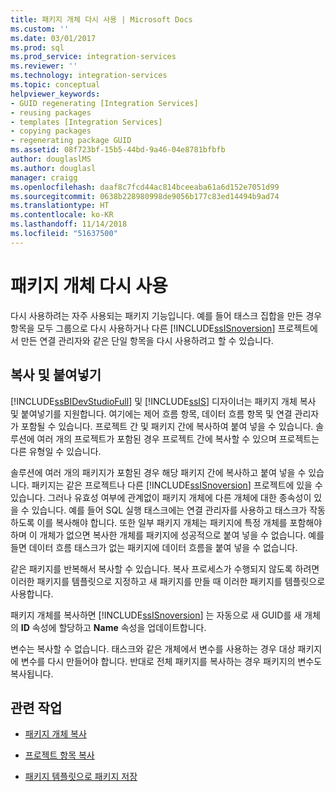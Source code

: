 ```yaml
---
title: 패키지 개체 다시 사용 | Microsoft Docs
ms.custom: ''
ms.date: 03/01/2017
ms.prod: sql
ms.prod_service: integration-services
ms.reviewer: ''
ms.technology: integration-services
ms.topic: conceptual
helpviewer_keywords:
- GUID regenerating [Integration Services]
- reusing packages
- templates [Integration Services]
- copying packages
- regenerating package GUID
ms.assetid: 08f723bf-15b5-44bd-9a46-04e8781bfbfb
author: douglaslMS
ms.author: douglasl
manager: craigg
ms.openlocfilehash: daaf8c7fcd44ac814bceeaba61a6d152e7051d99
ms.sourcegitcommit: 0638b228980998de9056b177c83ed14494b9ad74
ms.translationtype: HT
ms.contentlocale: ko-KR
ms.lasthandoff: 11/14/2018
ms.locfileid: "51637500"
---
```

# <a name="reuse-of-package-objects"></a>패키지 개체 다시 사용
  다시 사용하려는 자주 사용되는 패키지 기능입니다. 예를 들어 태스크 집합을 만든 경우 항목을 모두 그룹으로 다시 사용하거나 다른 [!INCLUDE[ssISnoversion](../includes/ssisnoversion-md.md)] 프로젝트에서 만든 연결 관리자와 같은 단일 항목을 다시 사용하려고 할 수 있습니다.  
  
## <a name="copy-and-paste"></a>복사 및 붙여넣기  
 [!INCLUDE[ssBIDevStudioFull](../includes/ssbidevstudiofull-md.md)] 및 [!INCLUDE[ssIS](../includes/ssis-md.md)] 디자이너는 패키지 개체 복사 및 붙여넣기를 지원합니다. 여기에는 제어 흐름 항목, 데이터 흐름 항목 및 연결 관리자가 포함될 수 있습니다. 프로젝트 간 및 패키지 간에 복사하여 붙여 넣을 수 있습니다. 솔루션에 여러 개의 프로젝트가 포함된 경우 프로젝트 간에 복사할 수 있으며 프로젝트는 다른 유형일 수 있습니다.  
  
 솔루션에 여러 개의 패키지가 포함된 경우 해당 패키지 간에 복사하고 붙여 넣을 수 있습니다. 패키지는 같은 프로젝트나 다른 [!INCLUDE[ssISnoversion](../includes/ssisnoversion-md.md)] 프로젝트에 있을 수 있습니다. 그러나 유효성 여부에 관계없이 패키지 개체에 다른 개체에 대한 종속성이 있을 수 있습니다. 예를 들어 SQL 실행 태스크에는 연결 관리자를 사용하고 태스크가 작동하도록 이를 복사해야 합니다. 또한 일부 패키지 개체는 패키지에 특정 개체를 포함해야 하며 이 개체가 없으면 복사한 개체를 패키지에 성공적으로 붙여 넣을 수 없습니다. 예를 들면 데이터 흐름 태스크가 없는 패키지에 데이터 흐름을 붙여 넣을 수 없습니다.  
  
 같은 패키지를 반복해서 복사할 수 있습니다. 복사 프로세스가 수행되지 않도록 하려면 이러한 패키지를 템플릿으로 지정하고 새 패키지를 만들 때 이러한 패키지를 템플릿으로 사용합니다.  
  
 패키지 개체를 복사하면 [!INCLUDE[ssISnoversion](../includes/ssisnoversion-md.md)] 는 자동으로 새 GUID를 새 개체의 **ID** 속성에 할당하고 **Name** 속성을 업데이트합니다.  
  
 변수는 복사할 수 없습니다. 태스크와 같은 개체에서 변수를 사용하는 경우 대상 패키지에 변수를 다시 만들어야 합니다. 반대로 전체 패키지를 복사하는 경우 패키지의 변수도 복사됩니다.  
  
## <a name="related-tasks"></a>관련 작업  
  
-   [패키지 개체 복사](../integration-services/copy-package-objects.md)  
  
-   [프로젝트 항목 복사](https://msdn.microsoft.com/library/1606c54d-20f9-49f3-a4ef-caad83a772aa)  
  
-   [패키지 템플릿으로 패키지 저장](https://msdn.microsoft.com/library/efe66cec-3933-4f6e-8d35-fe3d300de66c)  
  
  
